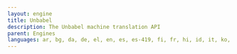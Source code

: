 ```yaml
---
layout: engine
title: Unbabel
description: The Unbabel machine translation API
parent: Engines
languages: ar, bg, da, de, el, en, es, es-419, fi, fr, hi, id, it, ko, ja, nl, no, pl, pt, pt-br, ro, ru, sv, th, tr, vi, zh-cn, zh-tw
---
```

